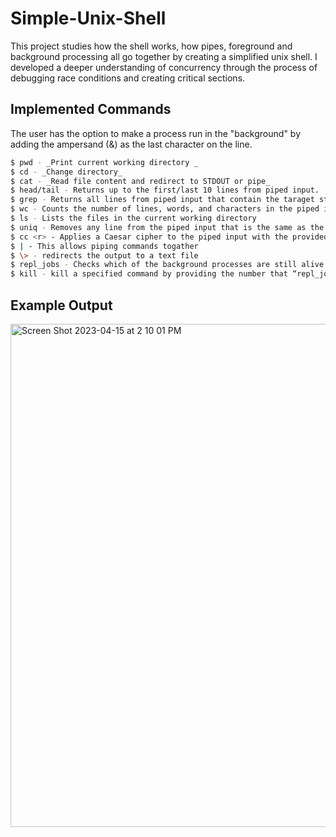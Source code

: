 # Simple-Unix-Shell
This project studies how the shell works, how pipes, foreground and background processing all go together by creating a simplified unix shell. I developed a deeper understanding of concurrency through the process of debugging race conditions and creating critical sections. 

## Implemented Commands
The user has the option to make a process run in the "background" by adding the ampersand (&) as the last character on the line.
```bash
$ pwd - _Print current working directory _
$ cd - _Change directory_ 
$ cat - _Read file content and redirect to STDOUT or pipe_
$ head/tail - Returns up to the first/last 10 lines from piped input.
$ grep - Returns all lines from piped input that contain the taraget string
$ wc - Counts the number of lines, words, and characters in the piped input.
$ ls - Lists the files in the current working directory
$ uniq - Removes any line from the piped input that is the same as the previous line.
$ cc <r> - Applies a Caesar cipher to the piped input with the provided rotation <r>.
$ | - This allows piping commands togather
$ \> - redirects the output to a text file
$ repl_jobs - Checks which of the background processes are still alive and prints a list of the alive processes.
$ kill - kill a specified command by providing the number that “repl_jobs” assigned to it. 
```

## Example Output
<img width="805" alt="Screen Shot 2023-04-15 at 2 10 01 PM" src="https://user-images.githubusercontent.com/73949957/232246228-b4178fed-af82-4f0f-836b-055b9afc805f.png">
